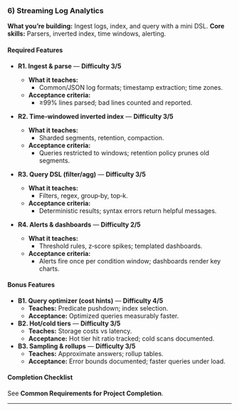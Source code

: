 ### 6) Streaming Log Analytics
**What you’re building:** Ingest logs, index, and query with a mini DSL.
**Core skills:** Parsers, inverted index, time windows, alerting.

#### Required Features
- **R1. Ingest & parse** — **Difficulty 3/5**
  - **What it teaches:**
    - Common/JSON log formats; timestamp extraction; time zones.
  - **Acceptance criteria:**
    - ≥99% lines parsed; bad lines counted and reported.

- **R2. Time‑windowed inverted index** — **Difficulty 3/5**
  - **What it teaches:**
    - Sharded segments, retention, compaction.
  - **Acceptance criteria:**
    - Queries restricted to windows; retention policy prunes old segments.

- **R3. Query DSL (filter/agg)** — **Difficulty 3/5**
  - **What it teaches:**
    - Filters, regex, group‑by, top‑k.
  - **Acceptance criteria:**
    - Deterministic results; syntax errors return helpful messages.

- **R4. Alerts & dashboards** — **Difficulty 2/5**
  - **What it teaches:**
    - Threshold rules, z‑score spikes; templated dashboards.
  - **Acceptance criteria:**
    - Alerts fire once per condition window; dashboards render key charts.

#### Bonus Features
- **B1. Query optimizer (cost hints)** — **Difficulty 4/5**
  - **Teaches:** Predicate pushdown; index selection.
  - **Acceptance:** Optimized queries measurably faster.
- **B2. Hot/cold tiers** — **Difficulty 3/5**
  - **Teaches:** Storage costs vs latency.
  - **Acceptance:** Hot tier hit ratio tracked; cold scans documented.
- **B3. Sampling & rollups** — **Difficulty 3/5**
  - **Teaches:** Approximate answers; rollup tables.
  - **Acceptance:** Error bounds documented; faster queries under load.

#### Completion Checklist
See **Common Requirements for Project Completion**.

---
